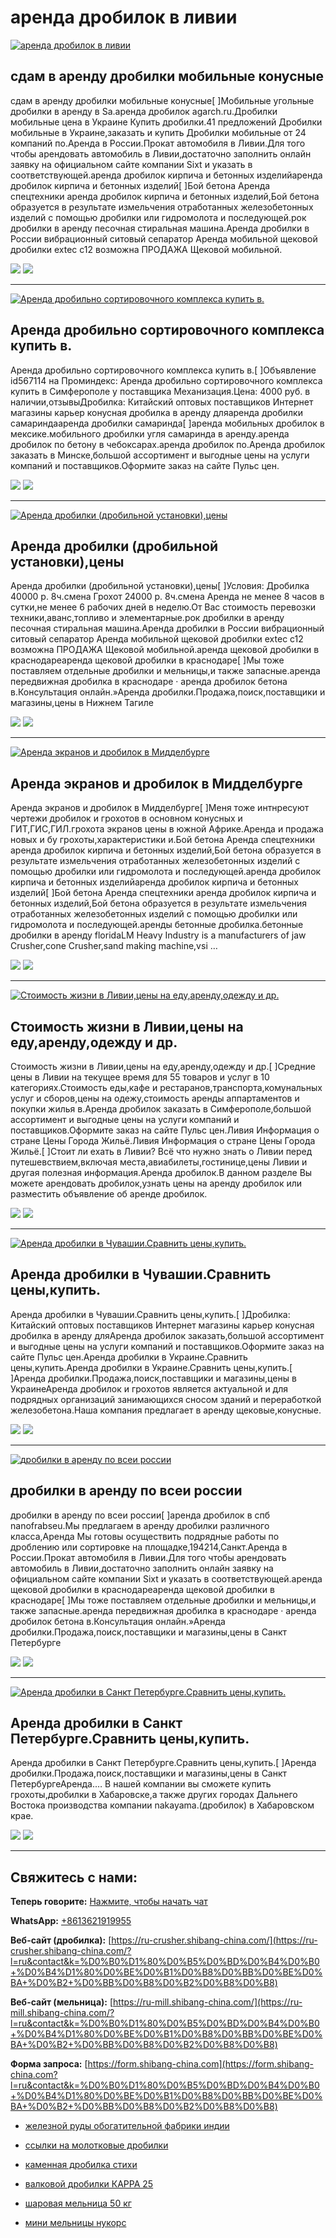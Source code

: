 # аренда дробилок в ливии

<a href="https://swt.shibang-china.com/?l=ru&img&k=%D0%B0%D1%80%D0%B5%D0%BD%D0%B4%D0%B0+%D0%B4%D1%80%D0%BE%D0%B1%D0%B8%D0%BB%D0%BE%D0%BA+%D0%B2+%D0%BB%D0%B8%D0%B2%D0%B8%D0%B8" target="_blank">![аренда дробилок в ливии](http://static.shibang-china.com/all-800x300/563.jpg)</a>

## сдам в аренду дробилки мобильные конусные
сдам в аренду дробилки мобильные конусные[ ]Мобильные угольные дробилки в аренду в Sa.аренда дробилок agarch.ru.Дробилки мобильные цена в Украине Купить дробилки.41 предложений Дробилки мобильные в Украине,заказать и купить Дробилки мобильные от 24 компаний по.Аренда в России.Прокат автомобиля в Ливии.Для того чтобы арендовать автомобиль в Ливии,достаточно заполнить онлайн заявку на официальном сайте компании Sixt и указать в соответствующей.аренда дробилок кирпича и бетонных изделийаренда дробилок кирпича и бетонных изделий[ ]Бой бетона Аренда спецтехники аренда дробилок кирпича и бетонных изделий,Бой бетона образуется в результате измельчения отработанных железобетонных изделий с помощью дробилки или гидромолота и последующей.рок дробилки в аренду песочная стиральная машина.Аренда дробилки в России вибрационный ситовый сепаратор Аренда мобильной щековой дробилки extec c12 возможна ПРОДАЖА Щековой мобильной.


<a href="https://whatsapp.shibangsoft.com/WhatsApp.php" target="_blank" title="WhatsApp">![](http://static.shibang-china.com/icon/whatsapp.png)</a> <a href="https://swt.shibang-china.com/?l=ru&icon&k=%D0%B0%D1%80%D0%B5%D0%BD%D0%B4%D0%B0+%D0%B4%D1%80%D0%BE%D0%B1%D0%B8%D0%BB%D0%BE%D0%BA+%D0%B2+%D0%BB%D0%B8%D0%B2%D0%B8%D0%B8" target="_blank">![](http://static.shibang-china.com/icon/chat-ru.png)</a>

---

<a href="https://swt.shibang-china.com/?l=ru&img&k=%D0%B0%D1%80%D0%B5%D0%BD%D0%B4%D0%B0+%D0%B4%D1%80%D0%BE%D0%B1%D0%B8%D0%BB%D0%BE%D0%BA+%D0%B2+%D0%BB%D0%B8%D0%B2%D0%B8%D0%B8" target="_blank">![Аренда дробильно сортировочного комплекса купить в.](http://static.shibang-china.com/all-800x300/949.jpg)</a>

## Аренда дробильно сортировочного комплекса купить в.
Аренда дробильно сортировочного комплекса купить в.[ ]Объявление id567114 на Проминдекс: Аренда дробильно сортировочного комплекса купить в Симферополе у поставщика Механизация.Цена: 4000 руб. в наличии,отзывыДробилка: Китайский оптовых поставщиков Интернет магазины карьер конусная дробилка в аренду дляаренда дробилки самариндааренда дробилки самаринда[ ]аренда мобильных дробилок в мексике.мобильного дробилки угля самаринда в аренду.аренда дробилок по бетону в чебоксарах.аренда дробилок по.Аренда дробилок заказать в Минске,большой ассортимент и выгодные цены на услуги компаний и поставщиков.Оформите заказ на сайте Пульс цен.


<a href="https://whatsapp.shibangsoft.com/WhatsApp.php" target="_blank" title="WhatsApp">![](http://static.shibang-china.com/icon/whatsapp.png)</a> <a href="https://swt.shibang-china.com/?l=ru&icon&k=%D0%B0%D1%80%D0%B5%D0%BD%D0%B4%D0%B0+%D0%B4%D1%80%D0%BE%D0%B1%D0%B8%D0%BB%D0%BE%D0%BA+%D0%B2+%D0%BB%D0%B8%D0%B2%D0%B8%D0%B8" target="_blank">![](http://static.shibang-china.com/icon/chat-ru.png)</a>

---

<a href="https://swt.shibang-china.com/?l=ru&img&k=%D0%B0%D1%80%D0%B5%D0%BD%D0%B4%D0%B0+%D0%B4%D1%80%D0%BE%D0%B1%D0%B8%D0%BB%D0%BE%D0%BA+%D0%B2+%D0%BB%D0%B8%D0%B2%D0%B8%D0%B8" target="_blank">![Аренда дробилки (дробильной установки),цены](http://static.shibang-china.com/all-800x300/339.jpg)</a>

## Аренда дробилки (дробильной установки),цены
Аренда дробилки (дробильной установки),цены[ ]Условия: Дробилка 40000 р. 8ч.смена Грохот 24000 р. 8ч.смена Аренда не менее 8 часов в сутки,не менее 6 рабочих дней в неделю.От Вас стоимость перевозки техники,аванс,топливо и элементарные.рок дробилки в аренду песочная стиральная машина.Аренда дробилки в России вибрационный ситовый сепаратор Аренда мобильной щековой дробилки extec c12 возможна ПРОДАЖА Щековой мобильной.аренда щековой дробилки в краснодареаренда щековой дробилки в краснодаре[ ]Мы тоже поставляем отдельные дробилки и мельницы,и также запасные.аренда передвижная дробилка в краснодаре &#183; аренда дробилок бетона в.Консультация онлайн.&#187;Аренда дробилки.Продажа,поиск,поставщики и магазины,цены в Нижнем Тагиле


<a href="https://whatsapp.shibangsoft.com/WhatsApp.php" target="_blank" title="WhatsApp">![](http://static.shibang-china.com/icon/whatsapp.png)</a> <a href="https://swt.shibang-china.com/?l=ru&icon&k=%D0%B0%D1%80%D0%B5%D0%BD%D0%B4%D0%B0+%D0%B4%D1%80%D0%BE%D0%B1%D0%B8%D0%BB%D0%BE%D0%BA+%D0%B2+%D0%BB%D0%B8%D0%B2%D0%B8%D0%B8" target="_blank">![](http://static.shibang-china.com/icon/chat-ru.png)</a>

---

<a href="https://swt.shibang-china.com/?l=ru&img&k=%D0%B0%D1%80%D0%B5%D0%BD%D0%B4%D0%B0+%D0%B4%D1%80%D0%BE%D0%B1%D0%B8%D0%BB%D0%BE%D0%BA+%D0%B2+%D0%BB%D0%B8%D0%B2%D0%B8%D0%B8" target="_blank">![Аренда экранов и дробилок в Мидделбурге](http://static.shibang-china.com/all-800x300/206.jpg)</a>

## Аренда экранов и дробилок в Мидделбурге
Аренда экранов и дробилок в Мидделбурге[ ]Меня тоже интнресуют чертежи дробилок и грохотов в основном конусных и ГИТ,ГИС,ГИЛ.грохота экранов цены в южной Африке.Аренда и продажа новых и бу грохоты,характеристики и.Бой бетона Аренда спецтехники аренда дробилок кирпича и бетонных изделий,Бой бетона образуется в результате измельчения отработанных железобетонных изделий с помощью дробилки или гидромолота и последующей.аренда дробилок кирпича и бетонных изделийаренда дробилок кирпича и бетонных изделий[ ]Бой бетона Аренда спецтехники аренда дробилок кирпича и бетонных изделий,Бой бетона образуется в результате измельчения отработанных железобетонных изделий с помощью дробилки или гидромолота и последующей.аренды бетонные дробилка.бетонные дробилки в аренду floridaLM Heavy Industry is a manufacturers of jaw Crusher,cone Crusher,sand making machine,vsi …


<a href="https://whatsapp.shibangsoft.com/WhatsApp.php" target="_blank" title="WhatsApp">![](http://static.shibang-china.com/icon/whatsapp.png)</a> <a href="https://swt.shibang-china.com/?l=ru&icon&k=%D0%B0%D1%80%D0%B5%D0%BD%D0%B4%D0%B0+%D0%B4%D1%80%D0%BE%D0%B1%D0%B8%D0%BB%D0%BE%D0%BA+%D0%B2+%D0%BB%D0%B8%D0%B2%D0%B8%D0%B8" target="_blank">![](http://static.shibang-china.com/icon/chat-ru.png)</a>

---

<a href="https://swt.shibang-china.com/?l=ru&img&k=%D0%B0%D1%80%D0%B5%D0%BD%D0%B4%D0%B0+%D0%B4%D1%80%D0%BE%D0%B1%D0%B8%D0%BB%D0%BE%D0%BA+%D0%B2+%D0%BB%D0%B8%D0%B2%D0%B8%D0%B8" target="_blank">![Стоимость жизни в Ливии,цены на еду,аренду,одежду и др.](http://static.shibang-china.com/all-800x300/1170.jpg)</a>

## Стоимость жизни в Ливии,цены на еду,аренду,одежду и др.
Стоимость жизни в Ливии,цены на еду,аренду,одежду и др.[ ]Средние цены в Ливии на текущее время для 55 товаров и услуг в 10 категориях.Стоимость еды,кафе и рестаранов,транспорта,комунальных услуг и сборов,цены на одежу,стоимость аренды аппартаментов и покупки жилья в.Аренда дробилок заказать в Симферополе,большой ассортимент и выгодные цены на услуги компаний и поставщиков.Оформите заказ на сайте Пульс цен.Ливия Информация о стране Цены Города Жильё.Ливия Информация о стране Цены Города Жильё.[ ]Стоит ли ехать в Ливии? Всё что нужно знать о Ливии перед путешевствием,включая места,авиабилеты,гостинице,цены Ливии и другая полезная информация.Аренда дробилок.В данном разделе Вы можете арендовать дробилок,узнать цены на аренду дробилок или разместить объявление об аренде дробилок.


<a href="https://whatsapp.shibangsoft.com/WhatsApp.php" target="_blank" title="WhatsApp">![](http://static.shibang-china.com/icon/whatsapp.png)</a> <a href="https://swt.shibang-china.com/?l=ru&icon&k=%D0%B0%D1%80%D0%B5%D0%BD%D0%B4%D0%B0+%D0%B4%D1%80%D0%BE%D0%B1%D0%B8%D0%BB%D0%BE%D0%BA+%D0%B2+%D0%BB%D0%B8%D0%B2%D0%B8%D0%B8" target="_blank">![](http://static.shibang-china.com/icon/chat-ru.png)</a>

---

<a href="https://swt.shibang-china.com/?l=ru&img&k=%D0%B0%D1%80%D0%B5%D0%BD%D0%B4%D0%B0+%D0%B4%D1%80%D0%BE%D0%B1%D0%B8%D0%BB%D0%BE%D0%BA+%D0%B2+%D0%BB%D0%B8%D0%B2%D0%B8%D0%B8" target="_blank">![Аренда дробилки в Чувашии.Сравнить цены,купить.](http://static.shibang-china.com/all-800x300/104.jpg)</a>

## Аренда дробилки в Чувашии.Сравнить цены,купить.
Аренда дробилки в Чувашии.Сравнить цены,купить.[ ]Дробилка: Китайский оптовых поставщиков Интернет магазины карьер конусная дробилка в аренду дляАренда дробилок заказать,большой ассортимент и выгодные цены на услуги компаний и поставщиков.Оформите заказ на сайте Пульс цен.Аренда дробилки в Украине.Сравнить цены,купить.Аренда дробилки в Украине.Сравнить цены,купить.[ ]Аренда дробилки.Продажа,поиск,поставщики и магазины,цены в УкраинеАренда дробилок и грохотов является актуальной и для подрядных организаций занимающихся сносом зданий и переработкой железобетона.Наша компания предлагает в аренду щековые,конусные.


<a href="https://whatsapp.shibangsoft.com/WhatsApp.php" target="_blank" title="WhatsApp">![](http://static.shibang-china.com/icon/whatsapp.png)</a> <a href="https://swt.shibang-china.com/?l=ru&icon&k=%D0%B0%D1%80%D0%B5%D0%BD%D0%B4%D0%B0+%D0%B4%D1%80%D0%BE%D0%B1%D0%B8%D0%BB%D0%BE%D0%BA+%D0%B2+%D0%BB%D0%B8%D0%B2%D0%B8%D0%B8" target="_blank">![](http://static.shibang-china.com/icon/chat-ru.png)</a>

---

<a href="https://swt.shibang-china.com/?l=ru&img&k=%D0%B0%D1%80%D0%B5%D0%BD%D0%B4%D0%B0+%D0%B4%D1%80%D0%BE%D0%B1%D0%B8%D0%BB%D0%BE%D0%BA+%D0%B2+%D0%BB%D0%B8%D0%B2%D0%B8%D0%B8" target="_blank">![дробилки в аренду по всеи россии](http://static.shibang-china.com/all-800x300/834.jpg)</a>

## дробилки в аренду по всеи россии
дробилки в аренду по всеи россии[ ]аренда дробилок в спб nanofrabseu.Мы предлагаем в аренду дробилки различного класса,Аренда Мы готовы осуществить подрядные работы по дроблению или сортировке на площадке,194214,Санкт.Аренда в России.Прокат автомобиля в Ливии.Для того чтобы арендовать автомобиль в Ливии,достаточно заполнить онлайн заявку на официальном сайте компании Sixt и указать в соответствующей.аренда щековой дробилки в краснодареаренда щековой дробилки в краснодаре[ ]Мы тоже поставляем отдельные дробилки и мельницы,и также запасные.аренда передвижная дробилка в краснодаре &#183; аренда дробилок бетона в.Консультация онлайн.&#187;Аренда дробилки.Продажа,поиск,поставщики и магазины,цены в Санкт Петербурге


<a href="https://whatsapp.shibangsoft.com/WhatsApp.php" target="_blank" title="WhatsApp">![](http://static.shibang-china.com/icon/whatsapp.png)</a> <a href="https://swt.shibang-china.com/?l=ru&icon&k=%D0%B0%D1%80%D0%B5%D0%BD%D0%B4%D0%B0+%D0%B4%D1%80%D0%BE%D0%B1%D0%B8%D0%BB%D0%BE%D0%BA+%D0%B2+%D0%BB%D0%B8%D0%B2%D0%B8%D0%B8" target="_blank">![](http://static.shibang-china.com/icon/chat-ru.png)</a>

---

<a href="https://swt.shibang-china.com/?l=ru&img&k=%D0%B0%D1%80%D0%B5%D0%BD%D0%B4%D0%B0+%D0%B4%D1%80%D0%BE%D0%B1%D0%B8%D0%BB%D0%BE%D0%BA+%D0%B2+%D0%BB%D0%B8%D0%B2%D0%B8%D0%B8" target="_blank">![Аренда дробилки в Санкт Петербурге.Сравнить цены,купить.](http://static.shibang-china.com/all-800x300/381.jpg)</a>

## Аренда дробилки в Санкт Петербурге.Сравнить цены,купить.
Аренда дробилки в Санкт Петербурге.Сравнить цены,купить.[ ]Аренда дробилки.Продажа,поиск,поставщики и магазины,цены в Санкт ПетербургеАренда.… В нашей компании вы сможете купить грохоты,дробилки в Хабаровске,а также других городах Дальнего Востока производства компании nakayama.(дробилок) в Хабаровском крае.

<a href="https://whatsapp.shibangsoft.com/WhatsApp.php" target="_blank" title="WhatsApp">![](http://static.shibang-china.com/icon/whatsapp.png)</a> <a href="https://swt.shibang-china.com/?l=ru&icon&k=%D0%B0%D1%80%D0%B5%D0%BD%D0%B4%D0%B0+%D0%B4%D1%80%D0%BE%D0%B1%D0%B8%D0%BB%D0%BE%D0%BA+%D0%B2+%D0%BB%D0%B8%D0%B2%D0%B8%D0%B8" target="_blank">![](http://static.shibang-china.com/icon/chat-ru.png)</a>

---
## Свяжитесь с нами:

**Теперь говорите:** [Нажмите, чтобы начать чат](https://swt.shibang-china.com?l=ru&contact&k=%D0%B0%D1%80%D0%B5%D0%BD%D0%B4%D0%B0+%D0%B4%D1%80%D0%BE%D0%B1%D0%B8%D0%BB%D0%BE%D0%BA+%D0%B2+%D0%BB%D0%B8%D0%B2%D0%B8%D0%B8)

**WhatsApp:**  [+8613621919955](https://whatsapp.shibangsoft.com/WhatsApp.php)

**Веб-сайт (дробилка):** [https://ru-crusher.shibang-china.com/](https://ru-crusher.shibang-china.com/?l=ru&contact&k=%D0%B0%D1%80%D0%B5%D0%BD%D0%B4%D0%B0+%D0%B4%D1%80%D0%BE%D0%B1%D0%B8%D0%BB%D0%BE%D0%BA+%D0%B2+%D0%BB%D0%B8%D0%B2%D0%B8%D0%B8)

**Веб-сайт (мельница):** [https://ru-mill.shibang-china.com/](https://ru-mill.shibang-china.com/?l=ru&contact&k=%D0%B0%D1%80%D0%B5%D0%BD%D0%B4%D0%B0+%D0%B4%D1%80%D0%BE%D0%B1%D0%B8%D0%BB%D0%BE%D0%BA+%D0%B2+%D0%BB%D0%B8%D0%B2%D0%B8%D0%B8)

**Форма запроса:** [https://form.shibang-china.com](https://form.shibang-china.com?l=ru&contact&k=%D0%B0%D1%80%D0%B5%D0%BD%D0%B4%D0%B0+%D0%B4%D1%80%D0%BE%D0%B1%D0%B8%D0%BB%D0%BE%D0%BA+%D0%B2+%D0%BB%D0%B8%D0%B2%D0%B8%D0%B8)

* [железной руды обогатительной фабрики индии](../110/%D0%B6%D0%B5%D0%BB%D0%B5%D0%B7%D0%BD%D0%BE%D0%B9%20%D1%80%D1%83%D0%B4%D1%8B%20%D0%BE%D0%B1%D0%BE%D0%B3%D0%B0%D1%82%D0%B8%D1%82%D0%B5%D0%BB%D1%8C%D0%BD%D0%BE%D0%B9%20%D1%84%D0%B0%D0%B1%D1%80%D0%B8%D0%BA%D0%B8%20%D0%B8%D0%BD%D0%B4%D0%B8%D0%B8.md)

* [ссылки на молотковые дробилки](../118/%D1%81%D1%81%D1%8B%D0%BB%D0%BA%D0%B8%20%D0%BD%D0%B0%20%D0%BC%D0%BE%D0%BB%D0%BE%D1%82%D0%BA%D0%BE%D0%B2%D1%8B%D0%B5%20%D0%B4%D1%80%D0%BE%D0%B1%D0%B8%D0%BB%D0%BA%D0%B8.md)

* [каменная дробилка стихи](../119/%D0%BA%D0%B0%D0%BC%D0%B5%D0%BD%D0%BD%D0%B0%D1%8F%20%D0%B4%D1%80%D0%BE%D0%B1%D0%B8%D0%BB%D0%BA%D0%B0%20%D1%81%D1%82%D0%B8%D1%85%D0%B8.md)

* [валковой дробилки КАРРА 25](../106/%D0%B2%D0%B0%D0%BB%D0%BA%D0%BE%D0%B2%D0%BE%D0%B9%20%D0%B4%D1%80%D0%BE%D0%B1%D0%B8%D0%BB%D0%BA%D0%B8%20%D0%9A%D0%90%D0%A0%D0%A0%D0%90%2025.md)

* [шаровая мельница 50 кг](../119/%D1%88%D0%B0%D1%80%D0%BE%D0%B2%D0%B0%D1%8F%20%D0%BC%D0%B5%D0%BB%D1%8C%D0%BD%D0%B8%D1%86%D0%B0%2050%20%D0%BA%D0%B3.md)

* [мини мельницы нукорс](../115/%D0%BC%D0%B8%D0%BD%D0%B8%20%D0%BC%D0%B5%D0%BB%D1%8C%D0%BD%D0%B8%D1%86%D1%8B%20%D0%BD%D1%83%D0%BA%D0%BE%D1%80%D1%81.md)